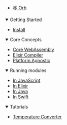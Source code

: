 - [🕸️ Orb](/)


<details open>
    <summary>Getting Started</summary>

- [Install](/install)

</details>


<details open>
    <summary>Core Concepts</summary>

- [Core WebAssembly](/concepts/core-webassembly)
- [Elixir Compiler](/concepts/elixir-compiler)
- [Platform Agnostic](/concepts/platform-agnostic)

</details>


<details open>
    <summary>Running modules</summary>

- [In JavaScript](/run/javascript)
- [In Elixir](/run/elixir)
- [In Java](/run/java)
- [In Swift](/run/swift)

</details>


<details open>
    <summary>Tutorials</summary>

- [Temperature Converter](/tutorials/temperature-converter)

</details>
